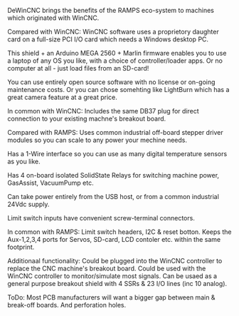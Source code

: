 

DeWinCNC brings the benefits of the RAMPS eco-system to machines which originated with WinCNC.



Compared with WinCNC:
WinCNC software uses a proprietory daughter card on a full-size PCI I/O card which needs a Windows desktop PC.

This shield + an Arduino MEGA 2560 + Marlin firmware enables you to use a laptop of any OS you like, 
with a choice of controller/loader apps.  Or no computer at all - just load files from an SD-card!

You can use entirely open source software with no license or on-going maintenance costs.
Or you can chose somehting like LightBurn which has a great camera feature at a great price.

In common with WinCNC:
Includes the same DB37 plug for direct connection to your existing machne's breakout board.



Compared with RAMPS:
Uses common industrial off-board stepper driver modules so you can scale to any power your mechine needs.

Has a 1-Wire interface so you can use as many digital temperature sensors as you like.

Has 4 on-board isolated SolidState Relays for switching machine power, GasAssist, VacuumPump etc.

Can take power entirely from the USB host, or from a common industrial 24Vdc supply.

Limit switch inputs have convenient screw-terminal connectors.

In common with RAMPS:
Limit switch headers, I2C & reset botton.
Keeps the Aux-1,2,3,4 ports for Servos, SD-card, LCD contoler etc. within the same footprint.



Additionaal functionality:
Could be plugged into the WinCNC controller to replace the CNC machine's breakout board.
Could be used with the WinCNC controller to monitor/simulate most signals.
Can be usaed as a general purpose breakout shield with 4 SSRs & 23 I/O lines (inc 10 analog).

ToDo:
Most PCB manufacturers will want a bigger gap between main & break-off boards.  And perforation holes.
